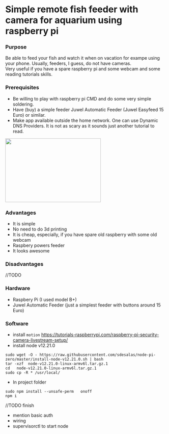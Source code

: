 # Simple remote fish feeder with camera for aquarium using raspberry pi

### Purpose
Be able to feed your fish and watch it when on vacation for exampe using your phone. Usually, feeders, I guess, do not have cameras.  
Very useful if you have a spare raspberry pi and some webcam and some reading tutorials skills.   

### Prerequisites

- Be willing to play with raspberry pi CMD and do some very simple soldering.
- Have (buy) a simple feeder Juwel Automatic Feeder (Juwel Easyfeed 15 Euro) or similar. 
- Make app available outside the home network. One can use Dynamic DNS Providers. It is not as scary as it sounds just another tutorial to read.


<img src="https://images-na.ssl-images-amazon.com/images/I/61xPupca0OL._AC_SL1270_.jpg" data-canonical-src="https://images-na.ssl-images-amazon.com/images/I/61xPupca0OL._AC_SL1270_.jpg" width="300" height="200" />


### Advantages

- It is simple  
- No need to do 3d printing  
- It is cheap, especially, if you have spare old raspberry with some old webcam
- Raspbery powers feeder 
- It looks awesome 

### Disadvantages
//TODO 

### Hardware 
- Raspbery Pi (I used model B+)
- Juwel Automatic Feeder (just a simplest feeder with buttons around 15 Euro)


### Software 
- install `motion` https://tutorials-raspberrypi.com/raspberry-pi-security-camera-livestream-setup/
- install node v12.21.0

```
sudo wget -O - https://raw.githubusercontent.com/sdesalas/node-pi-zero/master/install-node-v12.21.0.sh | bash
tar -xzf  node-v12.21.0-linux-armv6l.tar.gz.1
cd   node-v12.21.0-linux-armv6l.tar.gz.1
sudo cp -R * /usr/local/

```

- In project folder

```
sudo npm install --unsafe-perm   onoff
npm i
```

//TODO finish
- mention basic auth   
- wiring   
- supervisorctl to start node  





